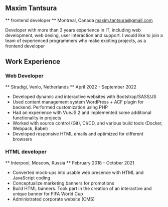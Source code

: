 ## Maxim Tantsura
** frontend developer **
Montreal, Canada
maxim.tantsura@gmail.com

Developer with more than 3 years experience in IT, including web development, web desing, user interaction and support. I would like to join a team of experienced programmers who make exciting projects, as a frontend developer

Work Experience
---

### Web Developer
** Stradigi, Venlo, Netherlands **
April 2022 - September 2022

* Developed dynamic and interactive websites with Bootstrap/SASS/JS
* Used content management system WordPress + ACF plugin for backend. Performed customization
using PHP
* Had an experience with VueJS 2 and implemented some additional functionality in projects
* Worked with source control (Git), CI/CD, and various build tools (Docker, Webpack, Babel)
* Developed responsive HTML emails and optimized for different browsers

### HTML developer
** Interpool, Moscow, Russia **
February 2018 - October 2021

* Converted mock-ups into usable web presence with HTML and JavaScript coding
* Conceptualize marketing banners for promotions
* Build HTML banners. Took part in the creation of an interactive and unique banner for FIFA World Cup
* Administrated corporate website (CMS)
